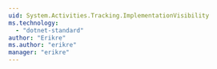 ```yaml
---
uid: System.Activities.Tracking.ImplementationVisibility
ms.technology: 
  - "dotnet-standard"
author: "Erikre"
ms.author: "erikre"
manager: "erikre"
---
```

